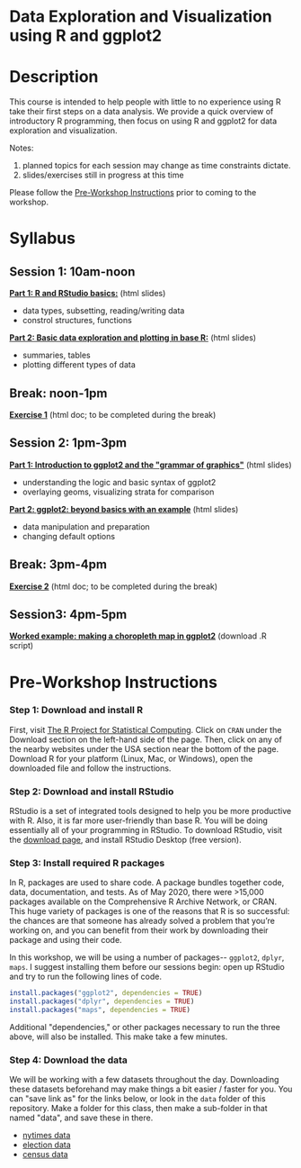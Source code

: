 # Data Exploration and Visualization using R and ggplot2

# Description
This course is intended to help people with little to no experience using R take their first steps on a data analysis. We provide a quick overview of introductory R programming, then focus on using R and ggplot2 for data exploration and visualization. 

Notes: 
1. planned topics for each session may change as time constraints dictate.
2. slides/exercises still in progress at this time

Please follow the [Pre-Workshop Instructions](#Instructions) prior to coming to the workshop.


# Syllabus
## Session 1: 10am-noon
[**Part 1: R and RStudio basics:**](https://akseong.github.io/IntroEDA_Rggplot2/slides/Session_1_Rbasics.html) (html slides)
- data types, subsetting, reading/writing data
- constrol structures, functions

[**Part 2: Basic data exploration and plotting in base R:**](https://akseong.github.io/IntroEDA_Rggplot2/slides/Session_1_introEDA.html) (html slides)
- summaries, tables
- plotting different types of data


## Break: noon-1pm
[**Exercise 1**](https://akseong.github.io/IntroEDA_Rggplot2/exercises/Session_1_Rbasics---Exercises.html) (html doc; to be completed during the break)


## Session 2: 1pm-3pm
[**Part 1: Introduction to ggplot2 and the "grammar of graphics"**](https://akseong.github.io/IntroEDA_Rggplot2/slides/Session_2_Part1_ggplot2_intro.html) (html slides)
- understanding the logic and basic syntax of ggplot2
- overlaying geoms, visualizing strata for comparison

[**Part 2: ggplot2: beyond basics with an example**](https://akseong.github.io/IntroEDA_Rggplot2/slides/Session_2_Part2_ggplot2_beyondbasics.html) (html slides)
- data manipulation and preparation
- changing default options


## Break: 3pm-4pm
[**Exercise 2**](https://akseong.github.io/IntroEDA_Rggplot2/exercises/Session_2_EDA---Exercises.html) (html doc; to be completed during the break)

## Session3: 4pm-5pm
[**Worked example: making a choropleth map in ggplot2**](https://akseong.github.io/IntroEDA_Rggplot2/exercises/Session_3_choropleth_map.R) (download .R script)



# <a name="Instructions"></a>Pre-Workshop Instructions
### Step 1: Download and install R
First, visit [The R Project for Statistical Computing](https://www.r-project.org/). Click on `CRAN` under the Download section on the left-hand side of the page. Then, click on any of the nearby websites under the USA section near the bottom of the page.  Download R for your platform (Linux, Mac, or Windows), open the downloaded file and follow the instructions.

### Step 2: Download and install RStudio
RStudio is a set of integrated tools designed to help you be more productive with R. Also, it is far more user-friendly than base R. You will be doing essentially all of your programming in RStudio. To download RStudio, visit the [download page](https://www.rstudio.com/products/rstudio/download/), and install RStudio Desktop (free version).

### Step 3: Install required R packages
In R, packages are used to share code. A package bundles together code, data, documentation, and tests. As of May 2020, there were >15,000 packages available on the Comprehensive R Archive Network, or CRAN. This huge variety of packages is one of the reasons that R is so successful: the chances are that someone has already solved a problem that you’re working on, and you can benefit from their work by downloading their package and using their code.

In this workshop, we will be using a number of packages-- `ggplot2`, `dplyr`, `maps`. I suggest installing them before our sessions begin: open up RStudio and try to run the following lines of code.

```r
install.packages("ggplot2", dependencies = TRUE)
install.packages("dplyr", dependencies = TRUE)
install.packages("maps", dependencies = TRUE)
```
Additional "dependencies," or other packages necessary to run the three above, will also be installed. This make take a few minutes.

### Step 4: Download the data
We will be working with a few datasets throughout the day.  Downloading these datasets beforehand may make things a bit easier / faster for you.  You can "save link as" for the links below, or look in the `data` folder of this repository.  Make a folder for this class, then make a sub-folder in that named "data", and save these in there.  
- [nytimes data](https://raw.githubusercontent.com/nytimes/covid-19-data/master/us-counties.csv)
- [election data](https://raw.githubusercontent.com/tonmcg/US_County_Level_Election_Results_08-16/master/2016_US_County_Level_Presidential_Results.csv)
- [census data](https://www2.census.gov/programs-surveys/popest/datasets/2010-2019/counties/totals/co-est2019-alldata.csv)

